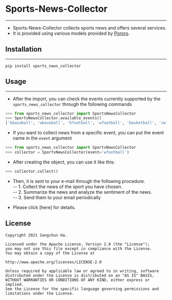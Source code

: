 # Sports-News-Collector
---
- Sports-News-Collector collects sports news and offers several services.  
- It is provided using various models provided by [Pororo](https://github.com/kakaobrain/pororo).


  
## Installation
---
`pip install sports_news_collector`
  
    
## Usage
---
- After the import, you can check the events currently supported by the `sports_news_collector` through the following commands
```python
>>> from sports_news_collector import SportsNewsCollector
>>> SportsNewsCollector.available_events()
['kbaseball', 'wbaseball', 'kfootball', 'wfootball', 'basketball', 'volleyball', 'golf', 'general', 'esports']
```  
- If you want to collect news from a specific event, you can put the event name in the `event` argument   
```python
>>> from sports_news_collector import SportsNewsCollector
>>> collector = SportsNewsCollector(event='wfootball')
```  
- After creating the object, you can use it like this:
```python
>>> collector.collect()
```   
  
- Then, it is sent to your e-mail through the following procedure.  
-- 1.  Collect the news of the sport you have chosen.  
-- 2.  Summarize the news and analyze the sentiment of the news.  
-- 3.  Send them to your email periodically  
    
    
- Please click [here] for details.  

## License
```
Copyright 2021 Sangchun Ha.

Licensed under the Apache License, Version 2.0 (the "License");
you may not use this file except in compliance with the License.
You may obtain a copy of the License at

http://www.apache.org/licenses/LICENSE-2.0

Unless required by applicable law or agreed to in writing, software
distributed under the License is distributed on an "AS IS" BASIS,
WITHOUT WARRANTIES OR CONDITIONS OF ANY KIND, either express or implied.
See the License for the specific language governing permissions and
limitations under the License.
```